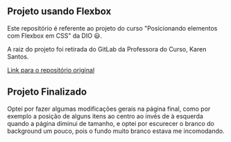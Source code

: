 ## Projeto usando Flexbox

Este repositório é referente ao projeto do curso "Posicionando elementos com Flexbox em CSS" da DIO 😃.

A raiz do projeto foi retirada do GitLab da Professora do Curso, Karen Santos.

[Link para o repositório original](https://gitlab.com/karensantos/project-flexbox-dio)

## Projeto Finalizado

Optei por fazer algumas modificações gerais na página final, como por exemplo a posição de alguns itens ao centro ao invés de à esquerda quando a página diminui de tamanho, e optei por escurecer o branco do background um pouco, pois o fundo muito branco estava me incomodando.
